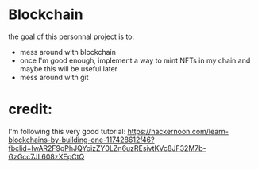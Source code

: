 # Blockchain
the goal of this personnal project is to:
- mess around with blockchain
- once I'm good enough, implement a way to mint NFTs in my chain and maybe this will be useful later
- mess around with git

# credit:
I'm following this very good tutorial:
https://hackernoon.com/learn-blockchains-by-building-one-117428612f46?fbclid=IwAR2F9gPhJQYoizZY0LZn6uzREsivtKVc8JF32M7b-GzGcc7JL608zXEpCtQ


